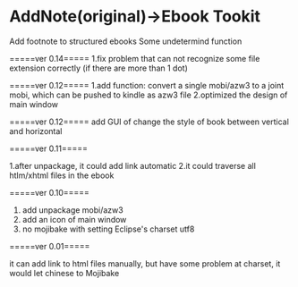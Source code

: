 # AddNote(original)->Ebook Tookit
Add footnote to structured ebooks
Some undetermind function 

=====ver 0.14=====
1.fix problem that can not recognize some file extension correctly (if there are more than 1 dot)

=====ver 0.12=====
1.add function: convert a single mobi/azw3 to a joint mobi, which can be pushed to kindle as azw3 file
2.optimized the design of main window

=====ver 0.12=====
add GUI of change the style of book between vertical and horizontal

=====ver 0.11=====

1.after unpackage, it could add link automatic
2.it could traverse all htlm/xhtml files in the ebook


=====ver 0.10=====

1. add unpackage mobi/azw3
2. add an icon of main window
3. no mojibake with setting Eclipse's charset utf8

=====ver 0.01=====

it can add link to html files manually, but have some problem at charset, it would let chinese to Mojibake

